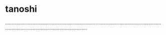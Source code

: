 # tanoshi
.............................................................................................................................................................................................